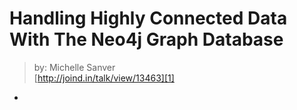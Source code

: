 # Handling Highly Connected Data With The Neo4j Graph Database
> by: Michelle Sanver  
> [http://joind.in/talk/view/13463][1]

* 

[1]: http://joind.in/talk/view/13463